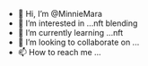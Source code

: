 - 👋 Hi, I’m @MinnieMara
- 👀 I’m interested in ...nft blending 
- 🌱 I’m currently learning ...nft
- 💞️ I’m looking to collaborate on ...
- 📫 How to reach me ...

<!---
MinnieMara/blend_my_nft
is a ✨ special ✨ repository because its `README.md` (this file) appears on your GitHub profile.
You can click the Preview link to take a look at your changes.
--->
